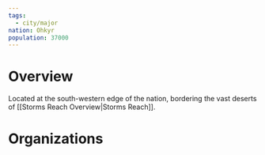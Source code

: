 ```yaml
---
tags:
  - city/major
nation: Ohkyr
population: 37000
---
```

# Overview
Located at the south-western edge of the nation, bordering the vast deserts of [[Storms Reach Overview|Storms Reach]].
# Organizations